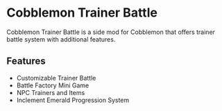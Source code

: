 # Cobblemon Trainer Battle

Cobblemon Trainer Battle is a side mod for Cobblemon that offers trainer battle system with additional features.

## Features

- Customizable Trainer Battle
- Battle Factory Mini Game
- NPC Trainers and Items
- Inclement Emerald Progression System